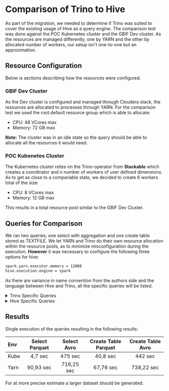 # Comparison of Trino to Hive
As part of the migration, we needed to determine if Trino was suited to cover the existing usage of Hive as a query engine. The comparison test was done against the POC Kubernetes cluster and the GBIF Dev cluster. As the resources are managed differently, one by YARN and the other by allocated number of workers, our setup isn't one-to-one but an approximation.

## Resource Configuration
Below is sections describing how the resources were configured.

### GBIF Dev Cluster
As the Dev cluster is configured and managed through Cloudera stack, the resources are allocated to processes through YARN. For the comparison test we used the root.default resource group which is able to allocate:
- CPU: 48 VCores max
- Memory: 72 GB max

**Note:** The cluster was in an idle state so the query should be able to allocate all the resources it would need.

### POC Kubenetes Cluster
The Kubernetes cluster relies on the Trino-operator from **Stackable** which creates a coordinator and n number of workers of user defined dimensions. As to get as close to a compariable state, we decided to create 6 workers total of the size:
- CPU: 8 VCores max
- Memory: 12 GB max

This results in a total resource pool similar to the GBIF Dev Cluster.

## Queries for Comparison
We ran two queries; one select with aggregation and one create table stored as TEXTFILE. We let YARN and Trino do their own resource allocation within the resource pools, as to minimize misconfiguration during the execution. **However** it was necessary to configure the following three options for hive:
``` Bash
spark.yarn.executor.memory = 12000
hive.execution.engine = spark
```

As there are variance in name convention from the authors side and the language between Hive and Trino, all the specific queries will be listed.

<details>

<summary>Trino Specific Queries</summary>

**Trino Select from Parquet data**
```SQL
SELECT v_countryCode, count(*) FROM occurrence_new WHERE v_basisofrecord='HumanObservation' GROUP BY v_countryCode;
```

**Trino Select from Avro data**
```SQL
SELECT v_countryCode, count(*) FROM occurrence WHERE v_basisofrecord='HumanObservation' GROUP BY v_countryCode;
```

**Trino Create Table based on Parquet data**
```SQL
Create TABLE birds_text_from_parquet WITH (format = 'TEXTFILE') AS (SELECT v_modified, v_publisher, v_basisofrecord, v_datasetname, v_collectioncode, v_catalognumber, v_countrycode, v_stateprovince, v_scientificname, v_family, v_subfamily FROM occurrence_new WHERE v_class = 'Aves');
```
**Trino Create Table based on Avro data**
``` SQL
Create TABLE birds_text_from_avro WITH (format = 'TEXTFILE') AS (SELECT v_modified, v_publisher, v_basisofrecord, v_datasetname, v_collectioncode, v_catalognumber, v_countrycode, v_stateprovince, v_scientificname, v_family, v_subfamily FROM occurrence WHERE v_class = 'Aves');
```
</details>

<details>
<summary>Hive Specific Queries</summary>

### Hive Specific Queries
**Hive Select from Parquet data**
```SQL
SELECT v_countryCode, count(*) FROM occurrence_parquet_aln WHERE v_basisofrecord='HumanObservation' GROUP BY v_countryCode;
```

**Hive Select from Avro data**
```SQL
SELECT v_countryCode, count(*) FROM occurrence_aln WHERE v_basisofrecord='HumanObservation' GROUP BY v_countryCode;
```

**Hive Create Table based on Parquet data**
```SQL
CREATE TABLE birds_parque_aln STORED AS TEXTFILE AS SELECT v_modified, v_publisher, v_basisofrecord, v_datasetname, v_collectioncode, v_catalognumber, v_countrycode, v_stateprovince, v_scientificname, v_family, v_subfamily FROM occurrence_parquet_aln where v_class = 'Aves'
```
**Hive Create Table based on Parquet data**
``` SQL
CREATE TABLE birds_avro_aln STORED AS TEXTFILE AS SELECT v_modified, v_publisher, v_basisofrecord, v_datasetname, v_collectioncode, v_catalognumber, v_countrycode, v_stateprovince, v_scientificname, v_family, v_subfamily FROM occurrence_aln where v_class = 'Aves'
```
</details>

## Results
Single execution of the queries resulting in the following results:

| Env   | Select Parquet | Select Avro   | Create Table Parquet  | Create Table Avro |
| :---  | :---:          | :---:         | :---:                 | :---:             |
| Kube  | 4,7 sec        | 475 sec       | 40,8 sec              | 442 sec           |
| Yarn  | 90,93 sec      | 716,25 sec    | 67,76 sec             | 738,22 sec        |

For at more precise estimate a larger dataset should be generated.